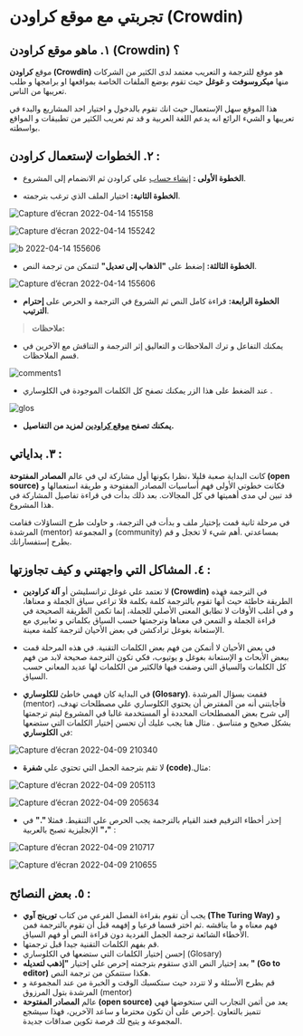 # تجربتي مع موقع كراودن (Crowdin)


## ١. ماهو موقع كراودن (Crowdin) ؟

موقع **كراودن (Crowdin)** هو موقع للترجمة و التعريب معتمد لدى الكثير من الشركات منها **ميكروسوفت** و **غوغل** حيث تقوم  بوضع الملفات الخاصة بمواقعها او برامجها و طلب تعريبها من الناس.  

هذا الموقع سهل الإستعمال حيث انك تقوم بالدخول و اختيار احد المشاريع والبدء في تعريبها و الشيء الرائع انه يدعم اللغة العربية و قد تم تعريب الكثير من تطبيقات و المواقع بواسطته.   

## ٢. الخطوات لإستعمال كراودن :

* **الخطوة الأولى :** [إنشاء حساب](https://accounts.crowdin.com/turingway/login?continue=%2Fu) على  كراودن ثم الانضمام إلى المشروع.   

- **الخطوة الثانية:** اختيار الملف الذي ترغب بترجمته.


![Capture d’écran 2022-04-14 155158](https://user-images.githubusercontent.com/73066984/163474669-ddb8cb23-e94d-4069-abab-09de9b9d097f.png)


![Capture d’écran 2022-04-14 155242](https://user-images.githubusercontent.com/73066984/163474842-1bf0230b-7e13-4686-9a1b-d3e4824b52a7.png)

![b 2022-04-14 155606](https://user-images.githubusercontent.com/73066984/163474957-3b813d05-64d2-43e0-93ea-4d6cfcab48d4.png)   

* **الخطوة الثالثة:** إضغط على **"الذهاب إلى تعديل"** لتتمكن من ترجمة النص.   

![Capture d’écran 2022-04-14 155606](https://user-images.githubusercontent.com/73066984/163475135-4103cfd9-537f-4dcc-8009-fea51a257362.png)   

* **الخطوة الرابعة:** قراءة كامل النص ثم الشروع  في الترجمة و الحرص على **إحترام الترتيب**.   

> **ملاحظات:**   

* يمكنك التفاعل و ترك الملاحظات و التعاليق إثر الترجمة و التناقش مع الآخرين في قسم الملاحظات.   

![comments1](https://user-images.githubusercontent.com/73066984/163475969-4b820e77-5a6d-4e02-8da5-2541d1d1a798.png)   


* عند الضغط على هذا الزر يمكنك تصفح كل الكلمات الموجودة في الكلوساري .
   


![glos](https://user-images.githubusercontent.com/73066984/163476117-66afc445-49cf-40d4-836a-47dcd64de67b.png)   


* **يمكنك تصفح [موقع كراودين](https://support.crowdin.com/translation-process-overview/) لمزيد من التفاصيل.**



## ٣. بداياتي :          

كانت البداية صعبة قليلا ،نظرا بكونها أول مشاركة لي في عالم **المصادر المفتوحة (open source)** فكانت خطوتي الأولى فهم أساسيات المصادر المفتوحة و  طريقة استعمالها و قد تبين لي مدى أهميتها في كل المجالات. بعد ذلك بدأت في قراءة تفاصيل المشاركة في هذا المشروع.   

في مرحلة ثانية قمت بإختيار ملف و بدأت  في الترجمة، و حاولت طرح التساؤلات فقامت المرشدة (mentor) و المجموعة (community) بمساعدتي .أهم شيء لا تخجل و قم بطرح إستفساراتك.   


## ٤. المشاكل التي واجهتني و كيف تجاوزتها :                       


 * لا تعتمد علي غوغل ترانسليشن أو **آلة كراودين (Crowdin)** في الترجمة فهذه الطريقة خاطئة حيث أنها تقوم بالترجمة كلمة بكلمة  فلا تراعي سياق  الجملة و معناها، و في أغلب الأوقات لا تطابق المعنى الأصلي للجملة، إنما تكمن الطريقة الصحيحة في قراءة الجملة و التمعن في معناها وترجمتها حسب السياق بكلماتي و تعابيري مع الإستعانة بغوغل ترادكشن في بعض الأحيان لترجمة كلمة معينة.   
    
 - في بعض الأحيان لا أتمكن من فهم بعض الكلمات التقنية. في هذه المرحلة قمت ببعض الأبحاث و الإستعانة بغوغل و يوتيوب،  فكي تكون الترجمة صحيحة لابد من فهم كل الكلمات والسياق التي وضفت فيها فالكثير من الكلمات لها عديد المعاني حسب السياق.                        
 
 * في البداية كان فهمي خاطئ **للكلوساري (Glosary)**. فقمت بسؤال المرشدة (mentor) ،فأجابتني أنه من المفترض أن يحتوي الكلوساري علي مصطلحات تهدف إلى شرح بعض المصطلحات المحددة أو المستخدمة غالبا في المشروع ليتم ترجمتها بشكل صحيح و متناسق . مثال هنا يجب عليك أن تحسن إختيار الكلمات التي ستضعها في **الكلوساري**:  
    
 
![Capture d’écran 2022-04-09 210340](https://user-images.githubusercontent.com/73066984/162591188-17b63150-4547-4b14-85a0-f28f720659cf.png)   

* لا تقم بترجمة الجمل التي تحتوي علي **شفرة (code)**.مثال:   

![Capture d’écran 2022-04-09 205113](https://user-images.githubusercontent.com/73066984/162591145-71b0d72b-84dd-4cba-9151-0fe7d9f3f2fb.png)


![Capture d’écran 2022-04-09 205634](https://user-images.githubusercontent.com/73066984/162591150-dbac7f7a-b210-463e-abc4-8340224e3847.png)


* إحذر أخطاء الترقيم فعند القيام بالترجمة يجب الحرص علي التنقيط. فمثلا **"."** في الإنجليزية تصبح بالعربية **"،"** :


![Capture d’écran 2022-04-09 210717](https://user-images.githubusercontent.com/73066984/162591168-5e70c6e0-d84f-43fc-9583-b840f8da4e21.png)


![Capture d’écran 2022-04-09 210655](https://user-images.githubusercontent.com/73066984/162591172-ae02307d-1fa5-4f2b-9367-ba5db9718716.png)


## ٥. بعض النصائح :

- يجب أن تقوم بقراءة  الفصل الفرعي من كتاب **تورينج آوي (The Turing Way)** و فهم معناه و ما يناقشه .ثم اختر قسما فرعيا و إفهمه قبل أن تقوم بالترجمة  فمن الأخطاء الشائعة ترجمة الجمل الفردية دون قراءة النص أو فهم السياق.
- قم بفهم الكلمات التقنية جيدا قبل ترجمتها. 
- إحسن إختيار الكلمات التي ستضعها في الكلوساري (Glosary)
- بعد إختيار النص الذي ستقوم بترجمته إحرص علي إختيار **"إذهب لتعديله " (Go to editor)** هكذا ستتمكن من ترجمة النص.
- قم بطرح الأسئلة و لا تتردد حيث ستكسبك الوقت و الخبرة من عند المجموعة و المرشدة  بتول المرزوق (mentor)
- عالم **المصادر المفتوحة (open source)** يعد من أثمن التجارب التي ستخوضها فهي تتميز بالتعاون  .إحرص على أن تكون محترما و ساعد الآخرين، فهذا سيشجع المجموعة و يتيح لك فرصة تكوين صداقات جديدة. 
